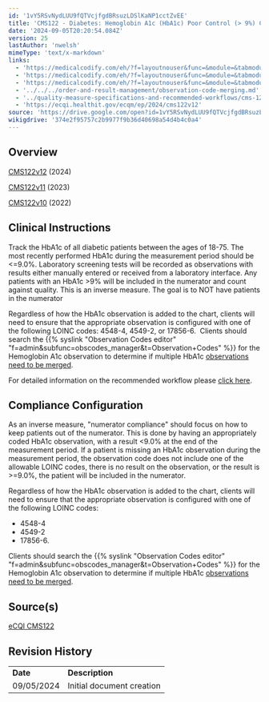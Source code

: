 ```yaml
---
id: '1vY5RSvNydLUU9fQTVcjfgdBRsuzLDSlKaNP1cctZvEE'
title: 'CMS122 - Diabetes: Hemoglobin A1c (HbA1c) Poor Control (> 9%) Configuration'
date: '2024-09-05T20:20:54.084Z'
version: 25
lastAuthor: 'nwelsh'
mimeType: 'text/x-markdown'
links:
  - 'https://medicalcodify.com/eh/?f=layoutnouser&func=&module=&tabmodule=&name=RXDBmain&searchterm=cms122&showresult=CMS122v12&showresulttype=Measure'
  - 'https://medicalcodify.com/eh/?f=layoutnouser&func=&module=&tabmodule=&name=RXDBmain&searchterm=cms122&showresult=CMS122v11&showresulttype=Measure'
  - 'https://medicalcodify.com/eh/?f=layoutnouser&func=&module=&tabmodule=&name=RXDBmain&searchterm=cms122&showresult=CMS122v10&showresulttype=Measure'
  - '../../../order-and-result-management/observation-code-merging.md'
  - '../quality-measure-specifications-and-recommended-workflows/cms-124-cervical-cancer-screening.md'
  - 'https://ecqi.healthit.gov/ecqm/ep/2024/cms122v12'
source: 'https://drive.google.com/open?id=1vY5RSvNydLUU9fQTVcjfgdBRsuzLDSlKaNP1cctZvEE'
wikigdrive: '374e2f95757c2b9977f9b36d40698a54d4b4c0a4'
---
```

## Overview

[CMS122v12](https://medicalcodify.com/eh/?f=layoutnouser&func=&module=&tabmodule=&name=RXDBmain&searchterm=cms122&showresult=CMS122v12&showresulttype=Measure) (2024)

[CMS122v11](https://medicalcodify.com/eh/?f=layoutnouser&func=&module=&tabmodule=&name=RXDBmain&searchterm=cms122&showresult=CMS122v11&showresulttype=Measure) (2023)

[CMS122v10](https://medicalcodify.com/eh/?f=layoutnouser&func=&module=&tabmodule=&name=RXDBmain&searchterm=cms122&showresult=CMS122v10&showresulttype=Measure) (2022)

## Clinical Instructions

Track the HbA1c of all diabetic patients between the ages of 18-75.  The most recently performed HbA1c during the measurement period should be <=9.0%.  Laboratory screening tests will be recorded as observations with results either manually entered or received from a laboratory interface.  Any patients with an HbA1c >9% will be included in the numerator and count against quality.  This is an inverse measure.  The goal is to NOT have patients in the numerator

Regardless of how the HbA1c observation is added to the chart, clients will need to ensure that the appropriate observation is configured with one of the following LOINC codes: 4548-4, 4549-2, or 17856-6.  Clients should search the {{% syslink "Observation Codes editor" "f=admin&subfunc=obscodes_manager&t=Observation+Codes" %}} for the Hemoglobin A1c observation to determine if multiple HbA1c [observations need to be merged](../../../order-and-result-management/observation-code-merging.md).

For detailed information on the recommended workflow please [click here](../quality-measure-specifications-and-recommended-workflows/cms-124-cervical-cancer-screening.md).

## Compliance Configuration

As an inverse measure, "numerator compliance" should focus on how to keep patients out of the numerator.  This is done by having an appropriately coded HbA1c observation, with a result <9.0% at the end of the measurement period.  If a patient is missing an HbA1c observation during the measurement period, the observation code does not include one of the allowable LOINC codes, there is no result on the observation, or the result is >=9.0%, the patient will be included in the numerator.

Regardless of how the HbA1c observation is added to the chart, clients will need to ensure that the appropriate observation is configured with one of the following LOINC codes:

* 4548-4
* 4549-2
* 17856-6.

Clients should search the {{% syslink "Observation Codes editor" "f=admin&subfunc=obscodes_manager&t=Observation+Codes" %}} for the Hemoglobin A1c observation to determine if multiple HbA1c [observations need to be merged](../../../order-and-result-management/observation-code-merging.md).

## Source(s)

[eCQI CMS122](https://ecqi.healthit.gov/ecqm/ep/2024/cms122v12)

## Revision History

<table>
<tr>
<td><strong>Date</strong></td>
<td><strong>Description</strong></td>
</tr>
<tr>
<td>09/05/2024</td>
<td>Initial document creation</td>
</tr>
</table>

